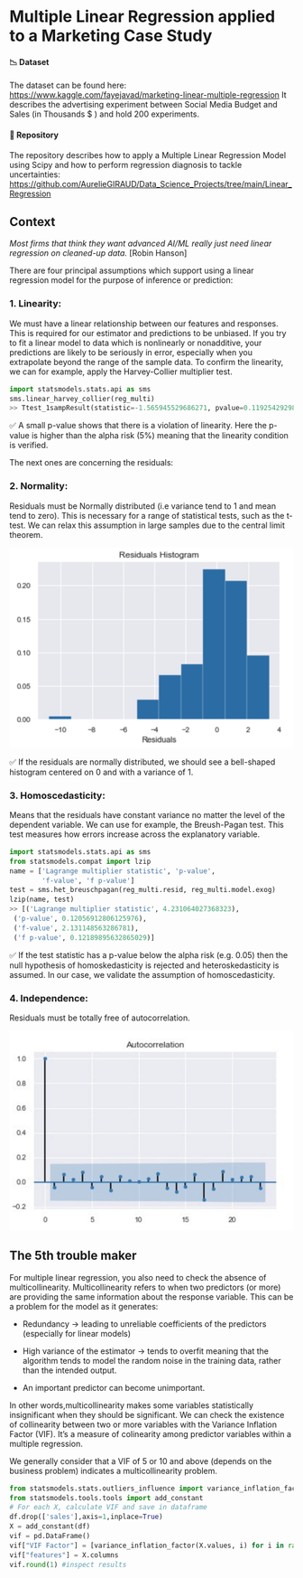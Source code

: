 # Multiple Linear Regression applied to a Marketing Case Study

#### 📉 Dataset

The dataset can be found here: https://www.kaggle.com/fayejavad/marketing-linear-multiple-regression
It describes the advertising experiment between Social Media Budget and Sales (in Thousands $ ) and hold 200 experiments.

#### 📒 Repository
The repository describes how to apply a Multiple Linear Regression Model using Scipy and how to perform regression diagnosis to tackle uncertainties: https://github.com/AurelieGIRAUD/Data_Science_Projects/tree/main/Linear_Regression


## Context

_Most firms that think they want advanced AI/ML really just need linear regression on cleaned-up data._ [Robin Hanson]

There are four principal assumptions which support using a linear regression model for the purpose of inference or prediction:

### 1. Linearity: 
We must have a linear relationship between our features and responses. This is required for our estimator and predictions to be unbiased.
If you try to fit a linear model to data which is nonlinearly or nonadditive, your predictions are likely to be seriously in error, especially when you extrapolate beyond the range of the sample data. To confirm the linearity, we can for example, apply the Harvey-Collier multiplier test.

```python
import statsmodels.stats.api as sms
sms.linear_harvey_collier(reg_multi)
>> Ttest_1sampResult(statistic=-1.565945529686271, pvalue=0.1192542929871369)
```

✅ A small p-value shows that there is a violation of linearity. Here the p-value is higher than the alpha risk (5%) meaning that the linearity condition is verified.

The next ones are concerning the residuals:

### 2. Normality:
Residuals must be Normally distributed (i.e variance tend to 1 and mean tend to zero). This is necessary for a range of statistical tests, such as the t-test. We can relax this assumption in large samples due to the central limit theorem.


<img src="images/Screenshot 2022-10-21 at 18.19.12.png"/>

✅ If the residuals are normally distributed, we should see a bell-shaped histogram centered on 0 and with a variance of 1.


### 3. Homoscedasticity:
Means that the residuals have constant variance no matter the level of the dependent variable.
We can use for example, the Breush-Pagan test. This test measures how errors increase across the explanatory variable.

```python
import statsmodels.stats.api as sms
from statsmodels.compat import lzip
name = ['Lagrange multiplier statistic', 'p-value',
        'f-value', 'f p-value']
test = sms.het_breuschpagan(reg_multi.resid, reg_multi.model.exog)
lzip(name, test)
>> [('Lagrange multiplier statistic', 4.231064027368323),
 ('p-value', 0.12056912806125976),
 ('f-value', 2.131148563286781),
 ('f p-value', 0.12189895632865029)]
```

✅ If the test statistic has a p-value below the alpha risk (e.g. 0.05) then the null hypothesis of homoskedasticity is rejected and heteroskedasticity is assumed. In our case, we validate the assumption of homoscedasticity.

### 4. Independence:
Residuals must be totally free of autocorrelation.


<img src="images/Screenshot 2022-10-21 at 18.19.24.png"/>


## The 5th trouble maker

For multiple linear regression, you also need to check the absence of multicollinearity. Multicollinearity refers to when two predictors (or more) are providing the same information about the response variable. This can be a problem for the model as it generates:

- Redundancy → leading to unreliable coefficients of the predictors (especially for linear models)

- High variance of the estimator → tends to overfit meaning that the algorithm tends to model the random noise in the training data, rather than the intended output.

- An important predictor can become unimportant.

In other words,multicollinearity makes some variables statistically insignificant when they should be significant.
We can check the existence of collinearity between two or more variables with the Variance Inflation Factor (VIF). It’s a measure of colinearity among predictor variables within a multiple regression.

We generally consider that a VIF of 5 or 10 and above (depends on the business problem) indicates a multicollinearity problem.

```python
from statsmodels.stats.outliers_influence import variance_inflation_factor
from statsmodels.tools.tools import add_constant
# For each X, calculate VIF and save in dataframe
df.drop(['sales'],axis=1,inplace=True)
X = add_constant(df)
vif = pd.DataFrame()
vif["VIF Factor"] = [variance_inflation_factor(X.values, i) for i in range(X.shape[1])]
vif["features"] = X.columns
vif.round(1) #inspect results
```







